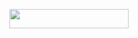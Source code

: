 <p align="center"><a href="https://heroku.com/deploy?template=https://github.com/Sxamil/songs"> <img src="https://img.shields.io/badge/Deploy%20To%20Heroku-blueviolet?style=for-the-badge&logo=heroku" width="210" height="34.45"/></a></p>

